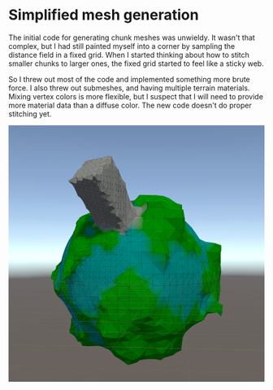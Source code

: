# Simplified mesh generation

The initial code for generating chunk meshes was unwieldy.
It wasn't that complex,
but I had still painted myself into a corner by sampling the distance field in a fixed grid.
When I started thinking about how to stitch smaller chunks to larger ones,
the fixed grid started to feel like a sticky web.

So I threw out most of the code and implemented something more brute force.
I also threw out submeshes,
and having multiple terrain materials.
Mixing vertex colors is more flexible,
but I suspect that I will need to provide more material data than a diffuse color.
The new code doesn't do proper stitching yet.

![Simplified mesh generation](overseam.png)
